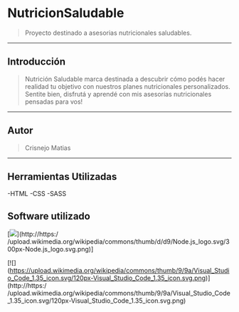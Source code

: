 # NutricionSaludable
>Proyecto destinado a asesorias nutricionales saludables.

----
## Introducción
> Nutrición Saludable marca destinada a descubrir cómo podés hacer realidad tu objetivo con nuestros planes nutricionales personalizados. Sentite bien, disfrutá y aprendé con mis asesorías nutricionales pensadas para vos!

----
## Autor
> Crisnejo Matias

----
## Herramientas Utilizadas
-HTML
-CSS
-SASS

## Software utilizado

[![](https://upload.wikimedia.org/wikipedia/commons/thumb/d/d9/Node.js_logo.svg/300px-Node.js_logo.svg.png)](http://https:/ /upload.wikimedia.org/wikipedia/commons/thumb/d/d9/Node.js_logo.svg/300px-Node.js_logo.svg.png)]

[![] (https://upload.wikimedia.org/wikipedia/commons/thumb/9/9a/Visual_Studio_Code_1.35_icon.svg/120px-Visual_Studio_Code_1.35_icon.svg.png)](http://https:/ /upload.wikimedia.org/wikipedia/commons/thumb/9/9a/Visual_Studio_Code_1.35_icon.svg/120px-Visual_Studio_Code_1.35_icon.svg.png)
